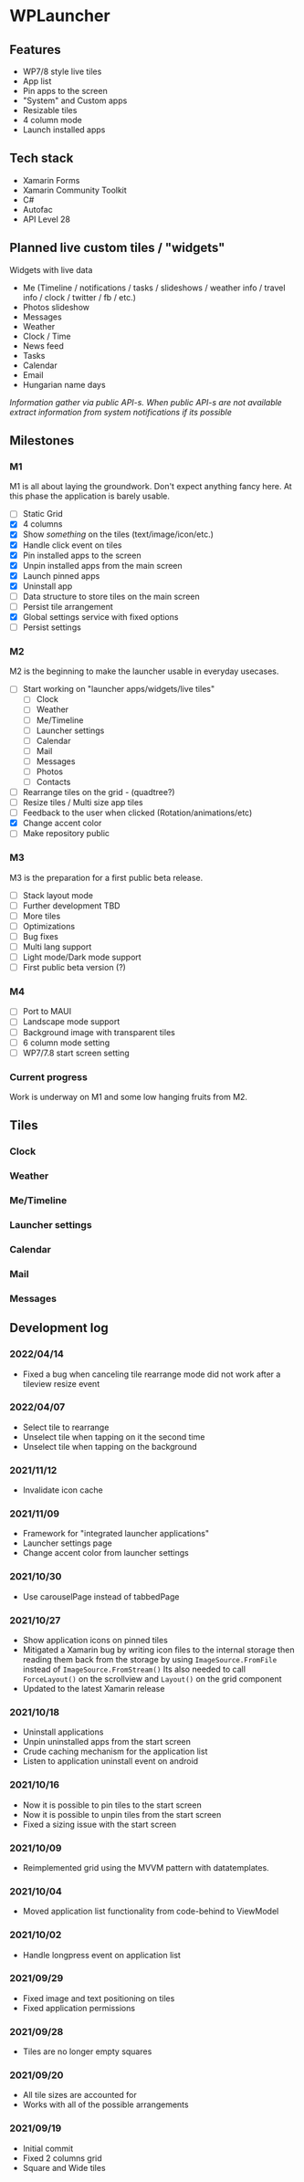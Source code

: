 # WPLauncher

## Features

- WP7/8 style live tiles
- App list
- Pin apps to the screen
- "System" and Custom apps
- Resizable tiles
- 4 column mode
- Launch installed apps

## Tech stack
- Xamarin Forms
- Xamarin Community Toolkit
- C#
- Autofac
- API Level 28

## Planned live custom tiles / "widgets"

Widgets with live data

- Me (Timeline / notifications / tasks / slideshows / weather info / travel info / clock / twitter / fb / etc.)
- Photos slideshow
- Messages
- Weather
- Clock / Time
- News feed
- Tasks
- Calendar
- Email
- Hungarian name days

*Information gather via public API-s. When public API-s are not available extract information from system notifications if its possible* 

## Milestones

### M1

M1 is all about laying the groundwork. Don't expect anything fancy here. At this phase the application is barely usable.

- [ ] Static Grid
- [x] 4 columns
- [x] Show *something* on the tiles (text/image/icon/etc.)
- [x] Handle click event on tiles
- [x] Pin installed apps to the screen
- [x] Unpin installed apps from the main screen
- [x] Launch pinned apps
- [x] Uninstall app
- [ ] Data structure to store tiles on the main screen
- [ ] Persist tile arrangement
- [x] Global settings service with fixed options
- [ ] Persist settings

### M2

M2 is the beginning to make the launcher usable in everyday usecases.

- [ ] Start working on "launcher apps/widgets/live tiles"
    - [ ] Clock
    - [ ] Weather
    - [ ] Me/Timeline
    - [ ] Launcher settings
    - [ ] Calendar
    - [ ] Mail
    - [ ] Messages
    - [ ] Photos
    - [ ] Contacts
- [ ] Rearrange tiles on the grid - (quadtree?)
- [ ] Resize tiles / Multi size app tiles
- [ ] Feedback to the user when clicked (Rotation/animations/etc)
- [x] Change accent color
- [ ] Make repository public

### M3

M3 is the preparation for a first public beta release.

- [ ] Stack layout mode
- [ ] Further development TBD
- [ ] More tiles
- [ ] Optimizations
- [ ] Bug fixes
- [ ] Multi lang support
- [ ] Light mode/Dark mode support
- [ ] First public beta version (?)

### M4

- [ ] Port to MAUI
- [ ] Landscape mode support
- [ ] Background image with transparent tiles
- [ ] 6 column mode setting
- [ ] WP7/7.8 start screen setting

### Current progress

Work is underway on M1 and some low hanging fruits from M2.

## Tiles

### Clock
### Weather
### Me/Timeline
### Launcher settings
### Calendar
### Mail
### Messages



## Development log

### 2022/04/14

- Fixed a bug when canceling tile rearrange mode did not work after a tileview resize event

### 2022/04/07

- Select tile to rearrange
- Unselect tile when tapping on it the second time
- Unselect tile when tapping on the background

### 2021/11/12

- Invalidate icon cache

### 2021/11/09

- Framework for "integrated launcher applications"
- Launcher settings page
- Change accent color from launcher settings

### 2021/10/30

- Use carouselPage instead of tabbedPage

### 2021/10/27

- Show application icons on pinned tiles
- Mitigated a Xamarin bug by writing icon files to the internal storage then reading them back from the storage by using `ImageSource.FromFile` instead of `ImageSource.FromStream()` Its also needed to call `ForceLayout()` on the scrollview and `Layout()` on the grid component
- Updated to the latest Xamarin release

### 2021/10/18

- Uninstall applications
- Unpin uninstalled apps from the start screen
- Crude caching mechanism for the application list
- Listen to application uninstall event on android

### 2021/10/16

- Now it is possible to pin tiles to the start screen
- Now it is possible to unpin tiles from the start screen
- Fixed a sizing issue with the start screen

###  2021/10/09

- Reimplemented grid using the MVVM pattern with datatemplates.

### 2021/10/04

- Moved application list functionality from code-behind to ViewModel

### 2021/10/02

- Handle longpress event on application list

### 2021/09/29

- Fixed image and text positioning on tiles
- Fixed application permissions

### 2021/09/28

- Tiles are no longer empty squares

### 2021/09/20

- All tile sizes are accounted for
- Works with all of the possible arrangements

### 2021/09/19

- Initial commit
- Fixed 2 columns grid
- Square and Wide tiles